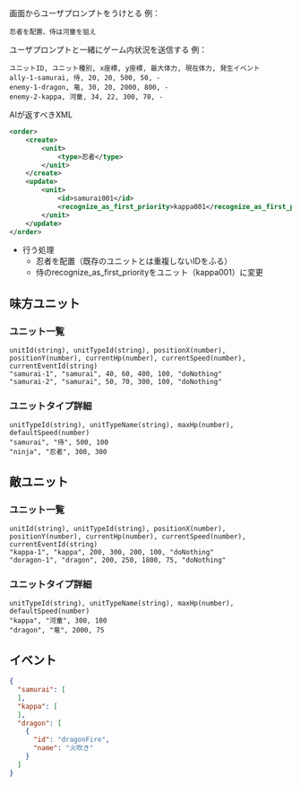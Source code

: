 画面からユーザプロンプトをうけとる
例：
```
忍者を配置、侍は河童を狙え
```

ユーザプロンプトと一緒にゲーム内状況を送信する
例：
```
ユニットID, ユニット種別, x座標, y座標, 最大体力, 現在体力, 発生イベント
ally-1-samurai, 侍, 20, 20, 500, 50, -
enemy-1-dragon, 竜, 30, 20, 2000, 800, -
enemy-2-kappa, 河童, 34, 22, 300, 70, -
```
AIが返すべきXML
```xml
<order>
    <create>
        <unit>
            <type>忍者</type>
        </unit>
    </create>
    <update>
        <unit>
            <id>samurai001</id>
            <recognize_as_first_priority>kappa001</recognize_as_first_priority>
        </unit>
    </update>
</order>
```
- 行う処理
  - 忍者を配置（既存のユニットとは重複しないIDをふる）
  - 侍のrecognize_as_first_priorityをユニット（kappa001）に変更






## 味方ユニット
### ユニット一覧
```csv
unitId(string), unitTypeId(string), positionX(number), positionY(number), currentHp(number), currentSpeed(number), currentEventId(string)
"samurai-1", "samurai", 40, 60, 400, 100, "doNothing"
"samurai-2", "samurai", 50, 70, 300, 100, "doNothing"
```
### ユニットタイプ詳細
```csv
unitTypeId(string), unitTypeName(string), maxHp(number), defaultSpeed(number)
"samurai", "侍", 500, 100
"ninja", "忍者", 300, 300
```
## 敵ユニット
### ユニット一覧
```csv
unitId(string), unitTypeId(string), positionX(number), positionY(number), currentHp(number), currentSpeed(number), currentEventId(string)
"kappa-1", "kappa", 200, 300, 200, 100, "doNothing"
"doragon-1", "dragon", 200, 250, 1800, 75, "doNothing"
```
### ユニットタイプ詳細
```csv
unitTypeId(string), unitTypeName(string), maxHp(number), defaultSpeed(number)
"kappa", "河童", 300, 100
"dragon", "竜", 2000, 75
```
## イベント
```json
{
  "samurai": [
  ],
  "kappa": [
  ],
  "dragon": [
    {
      "id": "dragonFire",
      "name": "火吹き"
    }
  ]
}
```
 